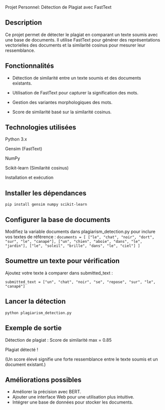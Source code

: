 Projet Personnel: Détection de Plagiat avec FastText 

## Description
Ce projet permet de détecter le plagiat en comparant un texte soumis avec une base de documents. Il utilise FastText pour générer des représentations vectorielles des documents et la similarité cosinus pour mesurer leur ressemblance.

## Fonctionnalités
- Détection de similarité entre un texte soumis et des documents existants.

- Utilisation de FastText pour capturer la signification des mots.

- Gestion des variantes morphologiques des mots.

- Score de similarité basé sur la similarité cosinus.

## Technologies utilisées
Python 3.x

Gensim (FastText)

NumPy

Scikit-learn (Similarité cosinus)
 
 Installation et exécution

## Installer les dépendances
`pip install gensim numpy scikit-learn`

## Configurer la base de documents
Modifiez la variable documents dans plagiarism_detection.py pour inclure vos textes de référence :
`
documents = [
    ["le", "chat", "noir", "dort", "sur", "le", "canapé"],
    ["un", "chien", "aboie", "dans", "le", "jardin"],
    ["le", "soleil", "brille", "dans", "le", "ciel"]
]
`
## Soumettre un texte pour vérification
Ajoutez votre texte à comparer dans submitted_text :

`submitted_text = ["un", "chat", "noir", "se", "repose", "sur", "le", "canapé"]`

## Lancer la détection
`python plagiarism_detection.py`

## Exemple de sortie
Détection de plagiat : Score de similarité max = 0.85

Plagiat détecté !

(Un score élevé signifie une forte ressemblance entre le texte soumis et un document existant.)

## Améliorations possibles
- Améliorer la précision avec BERT.
-  Ajouter une interface Web pour une utilisation plus intuitive.
-  Intégrer une base de données pour stocker les documents.

